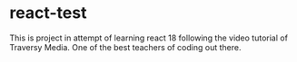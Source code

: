 # react-test
This is project in attempt of learning react 18 following the video tutorial of Traversy Media. One of the best teachers of coding out there.
